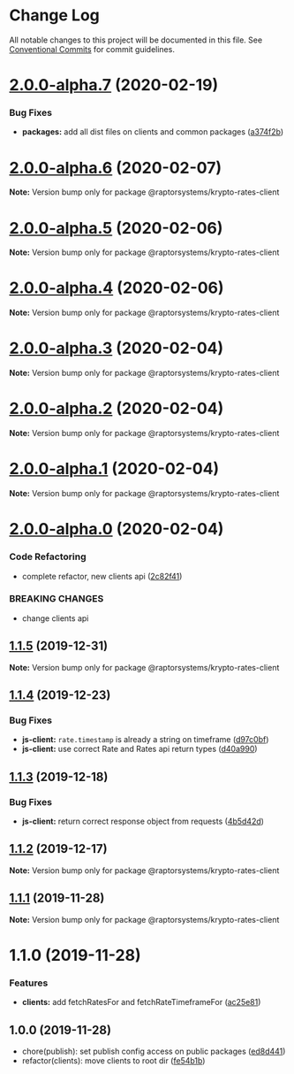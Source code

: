 # Change Log

All notable changes to this project will be documented in this file.
See [Conventional Commits](https://conventionalcommits.org) for commit guidelines.

# [2.0.0-alpha.7](https://github.com/raptorsystems/krypto-rates/compare/@raptorsystems/krypto-rates-client@2.0.0-alpha.6...@raptorsystems/krypto-rates-client@2.0.0-alpha.7) (2020-02-19)


### Bug Fixes

* **packages:** add all dist files on clients and common packages ([a374f2b](https://github.com/raptorsystems/krypto-rates/commit/a374f2ba723a31966655b124cc9019b2ac9bdb21))





# [2.0.0-alpha.6](https://github.com/raptorsystems/krypto-rates/compare/@raptorsystems/krypto-rates-client@2.0.0-alpha.5...@raptorsystems/krypto-rates-client@2.0.0-alpha.6) (2020-02-07)

**Note:** Version bump only for package @raptorsystems/krypto-rates-client





# [2.0.0-alpha.5](https://github.com/raptorsystems/krypto-rates/compare/@raptorsystems/krypto-rates-client@2.0.0-alpha.4...@raptorsystems/krypto-rates-client@2.0.0-alpha.5) (2020-02-06)

**Note:** Version bump only for package @raptorsystems/krypto-rates-client





# [2.0.0-alpha.4](https://github.com/raptorsystems/krypto-rates/compare/@raptorsystems/krypto-rates-client@2.0.0-alpha.3...@raptorsystems/krypto-rates-client@2.0.0-alpha.4) (2020-02-06)

**Note:** Version bump only for package @raptorsystems/krypto-rates-client





# [2.0.0-alpha.3](https://github.com/raptorsystems/krypto-rates/compare/@raptorsystems/krypto-rates-client@2.0.0-alpha.2...@raptorsystems/krypto-rates-client@2.0.0-alpha.3) (2020-02-04)

**Note:** Version bump only for package @raptorsystems/krypto-rates-client





# [2.0.0-alpha.2](https://github.com/raptorsystems/krypto-rates/compare/@raptorsystems/krypto-rates-client@2.0.0-alpha.1...@raptorsystems/krypto-rates-client@2.0.0-alpha.2) (2020-02-04)

**Note:** Version bump only for package @raptorsystems/krypto-rates-client





# [2.0.0-alpha.1](https://github.com/raptorsystems/krypto-rates/compare/@raptorsystems/krypto-rates-client@2.0.0-alpha.0...@raptorsystems/krypto-rates-client@2.0.0-alpha.1) (2020-02-04)

**Note:** Version bump only for package @raptorsystems/krypto-rates-client





# [2.0.0-alpha.0](https://github.com/raptorsystems/krypto-rates/compare/@raptorsystems/krypto-rates-client@1.1.5...@raptorsystems/krypto-rates-client@2.0.0-alpha.0) (2020-02-04)


### Code Refactoring

* complete refactor, new clients api ([2c82f41](https://github.com/raptorsystems/krypto-rates/commit/2c82f414314dcbe263ab19cda4838e76754620e3))


### BREAKING CHANGES

* change clients api





## [1.1.5](https://github.com/raptorsystems/krypto-rates/compare/@raptorsystems/krypto-rates-client@1.1.4...@raptorsystems/krypto-rates-client@1.1.5) (2019-12-31)

**Note:** Version bump only for package @raptorsystems/krypto-rates-client





## [1.1.4](https://github.com/raptorsystems/krypto-rates/compare/@raptorsystems/krypto-rates-client@1.1.3...@raptorsystems/krypto-rates-client@1.1.4) (2019-12-23)


### Bug Fixes

* **js-client:** `rate.timestamp` is already a string on timeframe ([d97c0bf](https://github.com/raptorsystems/krypto-rates/commit/d97c0bf7f425f915a303e5a5b449e3ae6cd4969e))
* **js-client:** use correct Rate and Rates api return types ([d40a990](https://github.com/raptorsystems/krypto-rates/commit/d40a9903487a0e0111d6ab3f465b0af3fcd564f7))





## [1.1.3](https://github.com/raptorsystems/krypto-rates/compare/@raptorsystems/krypto-rates-client@1.1.2...@raptorsystems/krypto-rates-client@1.1.3) (2019-12-18)


### Bug Fixes

* **js-client:** return correct response object from requests ([4b5d42d](https://github.com/raptorsystems/krypto-rates/commit/4b5d42d3840f8d9cbf9b0e1b44ff9850e339942f))





## [1.1.2](https://github.com/raptorsystems/krypto-rates/compare/@raptorsystems/krypto-rates-client@1.1.1...@raptorsystems/krypto-rates-client@1.1.2) (2019-12-17)

**Note:** Version bump only for package @raptorsystems/krypto-rates-client





## [1.1.1](https://github.com/raptorsystems/krypto-rates/compare/@raptorsystems/krypto-rates-client@1.1.0...@raptorsystems/krypto-rates-client@1.1.1) (2019-11-28)

**Note:** Version bump only for package @raptorsystems/krypto-rates-client





# 1.1.0 (2019-11-28)


### Features

* **clients:** add fetchRatesFor and fetchRateTimeframeFor ([ac25e81](https://github.com/raptorsystems/krypto-rates/commit/ac25e814b0967f5cc2c5a12fd5fc93ea32d7ba42))





## 1.0.0 (2019-11-28)

* chore(publish): set publish config access on public packages ([ed8d441](https://github.com/raptorsystems/krypto-rates/commit/ed8d441))
* refactor(clients): move clients to root dir ([fe54b1b](https://github.com/raptorsystems/krypto-rates/commit/fe54b1b))

